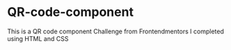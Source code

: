 # QR-code-component  
This is a QR code component Challenge from Frontendmentors I completed using HTML and CSS 
